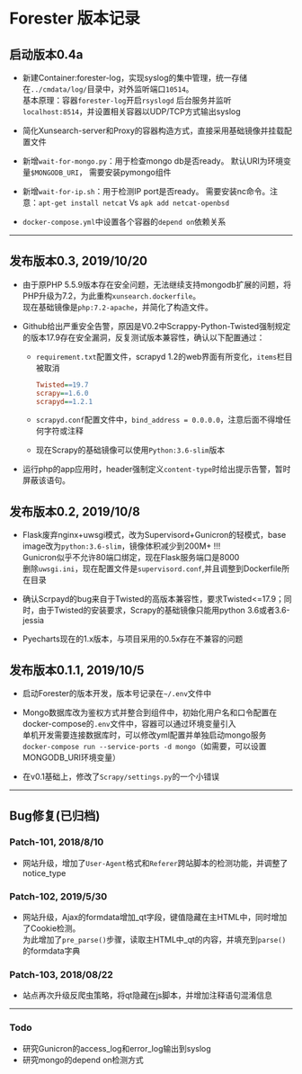 # Forester 版本记录

## 启动版本0.4a

- 新建Container:forester-log，实现syslog的集中管理，统一存储在`../cmdata/log/`目录中，对外监听端口`10514`。  
  基本原理：容器`forester-log`开启`rsyslogd` 后台服务并监听`localhost:8514`，并设置相关容器以UDP/TCP方式输出syslog

- 简化Xunsearch-server和Proxy的容器构造方式，直接采用基础镜像并挂载配置文件

- 新增`wait-for-mongo.py`：用于检查mongo db是否ready。 
  默认URI为环境变量`$MONGODB_URI`， 需要安装pymongo组件

- 新增`wait-for-ip.sh`：用于检测IP port是否ready。 
  需要安装nc命令。注意：`apt-get install netcat` Vs `apk add netcat-openbsd`
  
- `docker-compose.yml`中设置各个容器的`depend on`依赖关系

---

## 发布版本0.3, 2019/10/20

- 由于原PHP 5.5.9版本存在安全问题，无法继续支持mongodb扩展的问题，将PHP升级为7.2，为此重构`xunsearch.dockerfile`。  
    现在基础镜像是`php:7.2-apache`，并简化了构造文件。
- Github给出严重安全告警，原因是V0.2中Scrappy-Python-Twisted强制规定的版本17.9存在安全漏洞，反复测试版本兼容性，确认以下配置通过：

  - `requirement.txt`配置文件，scrapyd 1.2的web界面有所变化，`items`栏目被取消

    ``` ini
    Twisted==19.7
    scrapy==1.6.0
    scrapyd==1.2.1
    ```

  - `scrapyd.conf`配置文件中，`bind_address = 0.0.0.0`，注意后面不得增任何字符或注释
  - 现在Scrapy的基础镜像可以使用`Python:3.6-slim`版本
  
- 运行php的app应用时，header强制定义`content-type`时给出提示告警，暂时屏蔽该语句。

## 发布版本0.2, 2019/10/8

- Flask废弃nginx+uwsgi模式，改为Supervisord+Gunicron的轻模式，base image改为`python:3.6-slim`，镜像体积减少到200M+ !!!  
  Gunicron似乎不允许80端口绑定，现在Flask服务端口是8000  
  删除`uwsgi.ini`，现在配置文件是`supervisord.conf`,并且调整到Dockerfile所在目录  

- 确认Scrpayd的bug来自于Twisted的高版本兼容性，要求Twisted<=17.9；同时，由于Twisted的安装要求，Scrapy的基础镜像只能用python 3.6或者3.6-jessia

- Pyecharts现在的1.x版本，与项目采用的0.5x存在不兼容的问题

## 发布版本0.1.1, 2019/10/5

- 启动Forester的版本开发，版本号记录在`~/.env`文件中
  
- Mongo数据库改为鉴权方式并整合到组件中，初始化用户名和口令配置在docker-compose的`.env`文件中，容器可以通过环境变量引入  
  单机开发需要连接数据库时，可以修改yml配置并单独启动mongo服务`docker-compose run --service-ports -d mongo`（如需要，可以设置MONGODB_URI环境变量）

- 在v0.1基础上，修改了`Scrapy/settings.py`的一个小错误

---

## Bug修复(已归档)

### Patch-101, 2018/8/10

- 网站升级，增加了`User-Agent`格式和`Referer`跨站脚本的检测功能，并调整了notice_type
  
### Patch-102, 2019/5/30

- 网站升级，Ajax的formdata增加_qt字段，键值隐藏在主HTML中，同时增加了Cookie检测。  
为此增加了`pre_parse()`步骤，读取主HTML中_qt的内容，并填充到`parse()`的formdata字典

### Patch-103, 2018/08/22

- 站点再次升级反爬虫策略，将qt隐藏在js脚本，并增加注释语句混淆信息

---

### Todo

- 研究Gunicron的access_log和error_log输出到syslog
- 研究mongo的depend on检测方式
